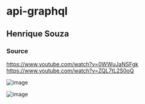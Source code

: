 # api-graphql

## Henrique Souza

### Source

https://www.youtube.com/watch?v=0WWuJaNSFgk
https://www.youtube.com/watch?v=ZQL7tL2S0oQ

![image](https://user-images.githubusercontent.com/92748085/138458570-93210539-cc7b-4d89-9293-d67e444f73d4.png)

![image](https://user-images.githubusercontent.com/92748085/138458656-a25e389f-a6b2-4c5c-87fe-0bc3dbaa4cc2.png)
